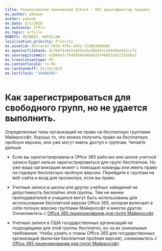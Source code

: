 ```yaml
---
title: Развертывание приложений Intune - 991 идентификатор правила
ms.author: pebaum
author: pebaum
ms.date: 8/2/2018
ms.audience: ITPro
ms.topic: article
ROBOTS: NOINDEX, NOFOLLOW
localization_priority: Priority
ms.assetid: d3fcac43-f659-47ba-a45e-f32863680685
ms.openlocfilehash: 8c7b8f416e5a263ea5adbb0241169a9ee501ccfa
ms.sourcegitcommit: e2864efcfb493b6e46b662b746661a61232bdba7
ms.translationtype: MT
ms.contentlocale: ru-RU
ms.lasthandoff: 01/24/2019
ms.locfileid: "29486505"
---
```

# <a name="id-like-to-sign-up-for-teams-free-but-i-cant"></a>Как зарегистрироваться для свободного групп, но не удается выполнить.

Определенные типы организаций не право на бесплатную группами Майкрософт. Хорошо то, что можно получить право на бесплатную пробную версию, или уже могут иметь доступ к группам. Читайте дальше.
  
- Если вы зарегистрированы в Office 365 рабочих или школе учетной записи будет нельзя зарегистрироваться для групп бесплатное. Но уже ваша организация может с помощью команды или иметь право на годовую бесплатную пробную версию. Перейдите к группам на веб-сайта и вход для просмотра, если вы право.
    
- Учетные записи в школы или других учебных заведений не допустимость бесплатно этой группы. Тем не менее преподавателей и учащихся могут быть использованы для использования бесплатной версии Office 365, которая включает в себя полную версию группами Майкрософт и многое другое. Ознакомьтесь с [Office 365 лицензирования для групп Майкрософт](https://docs.microsoft.com/microsoftteams/office-365-licensing).
    
- Учетные записи в США государственных организаций не подходящими для этой группы бесплатно, из-за их уникальные требования. Чтобы узнать о планы Office 365 для государственных организаций (включая бесплатная пробная версия), ознакомьтесь с [Office 365 лицензирования для групп Майкрософт](https://docs.microsoft.com/microsoftteams/office-365-licensing).
    

